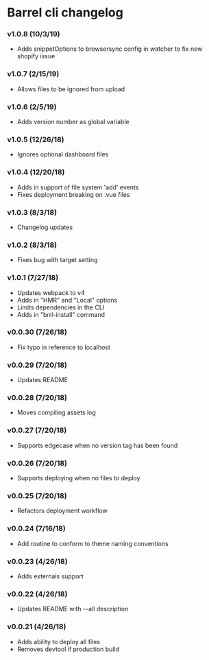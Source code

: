 # Barrel cli changelog

### v1.0.8 (10/3/19)
- Adds snippetOptions to browsersync config in watcher to fix new shopify issue

### v1.0.7 (2/15/19)
- Allows files to be ignored from upload

### v1.0.6 (2/5/19)
- Adds version number as global variable

### v1.0.5 (12/26/18)
- Ignores optional dashboard files

### v1.0.4 (12/20/18)
- Adds in support of file system 'add' events
- Fixes deployment breaking on .vue files

### v1.0.3 (8/3/18)
- Changelog updates

### v1.0.2 (8/3/18)
- Fixes bug with target setting

### v1.0.1 (7/27/18)
- Updates webpack to v4
- Adds in "HMR" and "Local" options
- Limits dependencies in the CLI
- Adds in "brrl-install" command

### v0.0.30 (7/26/18)
- Fix typo in reference to localhost

### v0.0.29 (7/20/18)
- Updates README

### v0.0.28 (7/20/18)
- Moves compiling assets log

### v0.0.27 (7/20/18)
- Supports edgecase when no version tag has been found

### v0.0.26 (7/20/18)
- Supports deploying when no files to deploy

### v0.0.25 (7/20/18)
- Refactors deployment workflow

### v0.0.24 (7/16/18)
- Add routine to conform to theme naming conventions

### v0.0.23 (4/26/18)
- Adds externals support

### v0.0.22 (4/26/18)
- Updates README with --all description

### v0.0.21 (4/26/18)
- Adds ability to deploy all files
- Removes devtool if production build
